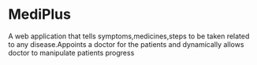 # MediPlus
A web application that tells symptoms,medicines,steps to be taken related to any disease.Appoints a doctor for the patients and dynamically allows doctor to manipulate patients progress 
